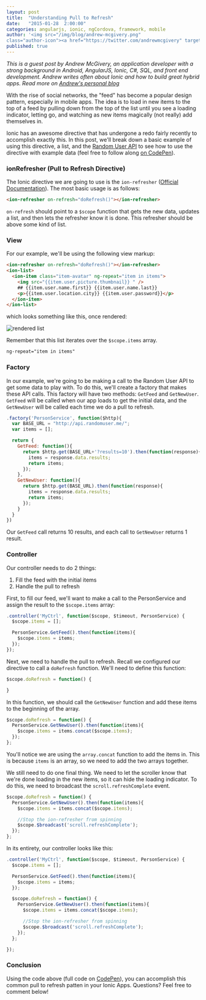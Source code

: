 ```yaml
---
layout: post
title:  "Understanding Pull to Refresh"
date:   "2015-01-28  2:00:00"
categories: angularjs, ionic, ngCordova, framework, mobile
author: '<img src="/img/blog/andrew-mcgivery.png"
class="author-icon"><a href="https://twitter.com/andrewmcgivery" target="_blank">Andrew McGivery</a>'
published: true
---
```


*This is a guest post by Andrew McGivery, an application developer with a strong background in
Android, AngularJS, Ionic, C#, SQL, and front end development. Andrew writes often about Ionic and how to build great
hybrid apps. Read more on [Andrew's personal blog](http://mcgivery.com/)*

With the rise of social networks, the "feed" has become a popular design pattern, especially in mobile apps. The idea is to load in new items to the top of a feed by pulling down from the top of the list until you see a loading indicator, letting go, and watching as new items magically (not really) add themselves in.

Ionic has an awesome directive that has undergone a redo fairly recently to accomplish exactly this. In this post, we'll break down a basic example of using this directive, a list, and the [Random User API](https://randomuser.me/) to see how to use the directive with example data (feel free to follow along [on CodePen](http://codepen.io/andrewmcgivery/pen/ZYyVgp)).

<!-- more -->

### ionRefresher (Pull to Refresh Directive)
The Ionic directive we are going to use is the `ion-refresher` ([Official Documentation](http://ionicframework.com/docs/api/directive/ionRefresher/)). The most basic usage is as follows:

```html
<ion-refresher on-refresh="doRefresh()"></ion-refresher>
```

`on-refresh` should point to a `$scope` function that gets the new data, updates a list, and then lets the refresher know it is done. This refresher should be above some kind of list. 

### View
For our example, we'll be using the following view markup:

```html
<ion-refresher on-refresh="doRefresh()"></ion-refresher>
<ion-list>
  <ion-item class="item-avatar" ng-repeat="item in items">
    <img src="{{item.user.picture.thumbnail}} " />
    ## {{item.user.name.first}} {{item.user.name.last}}
    <p>{{item.user.location.city}} {{item.user.password}}</p>
  </ion-item>
</ion-list>
```

which looks something like this, once rendered:

<img src="http://mcgivery.com/wp-content/uploads/2015/01/list.png" alt="rendered list" />

Remember that this list iterates over the `$scope.items` array.

```html
ng-repeat="item in items"
```


### Factory
In our example, we're going to be making a call to the Random User API to get some data to play with. To do this, we'll create a factory that makes these API calls. This factory will have two methods: `GetFeed` and `GetNewUser`. `GetFeed` will be called when our app loads to get the initial data, and the `GetNewUser` will be called each time we do a pull to refresh.

```javascript
.factory('PersonService', function($http){
  var BASE_URL = "http://api.randomuser.me/";
  var items = [];

  return {
    GetFeed: function(){
      return $http.get(BASE_URL+'?results=10').then(function(response){
        items = response.data.results;
        return items;
      });
    },
    GetNewUser: function(){
      return $http.get(BASE_URL).then(function(response){
        items = response.data.results;
        return items;
      });
    }
  }
})
```

Our `GetFeed` call returns 10 results, and each call to `GetNewUser` returns 1 result.


### Controller
Our controller needs to do 2 things:

1. Fill the feed with the initial items
2. Handle the pull to refresh


First, to fill our feed, we'll want to make a call to the PersonService and assign the result to the `$scope.items` array:

```javascript
.controller('MyCtrl', function($scope, $timeout, PersonService) {
  $scope.items = [];

  PersonService.GetFeed().then(function(items){
    $scope.items = items;
  });
});
```

Next, we need to handle the pull to refresh. Recall we configured our directive to call a `doRefresh` function. We'll need to define this function:

```javascript
$scope.doRefresh = function() {

}
```

In this function, we should call the `GetNewUser` function and add these items to the beginning of the array.

```javascript
$scope.doRefresh = function() {
  PersonService.GetNewUser().then(function(items){
    $scope.items = items.concat($scope.items);
  });
};
```

You'll notice we are using the `array.concat` function to add the items in. This is because `items` is an array, so we need to add the two arrays together.

We still need to do one final thing. We need to let the scroller know that we're done loading in the new items, so it can hide the loading indicator. To do this, we need to broadcast the `scroll.refreshComplete` event.

```javascript
$scope.doRefresh = function() {
  PersonService.GetNewUser().then(function(items){
    $scope.items = items.concat($scope.items);

    //Stop the ion-refresher from spinning
    $scope.$broadcast('scroll.refreshComplete');
  });
};
```

In its entirety, our controller looks like this:

```javascript
.controller('MyCtrl', function($scope, $timeout, PersonService) {
  $scope.items = [];

  PersonService.GetFeed().then(function(items){
    $scope.items = items;
  });

  $scope.doRefresh = function() {
    PersonService.GetNewUser().then(function(items){
      $scope.items = items.concat($scope.items);

      //Stop the ion-refresher from spinning
      $scope.$broadcast('scroll.refreshComplete');
    });
  };

});
```


### Conclusion
Using the code above (full code on [CodePen](http://codepen.io/andrewmcgivery/pen/ZYyVgp/)), you can accomplish this common pull to refresh patten in your Ionic Apps. Questions? Feel free to comment below!
